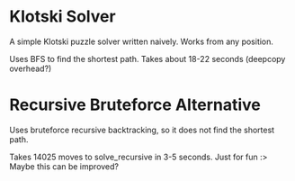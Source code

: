 # Klotski Solver

A simple Klotski puzzle solver written naively. Works from any position.

Uses BFS to find the shortest path. Takes about 18-22 seconds (deepcopy overhead?)


# Recursive Bruteforce Alternative

Uses bruteforce recursive backtracking, so it does not find the shortest path.

Takes 14025 moves to solve_recursive in 3-5 seconds. Just for fun :>
<br>
Maybe this can be improved?